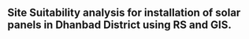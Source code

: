 ## Site Suitability analysis for installation of solar panels in Dhanbad District using RS and GIS.
